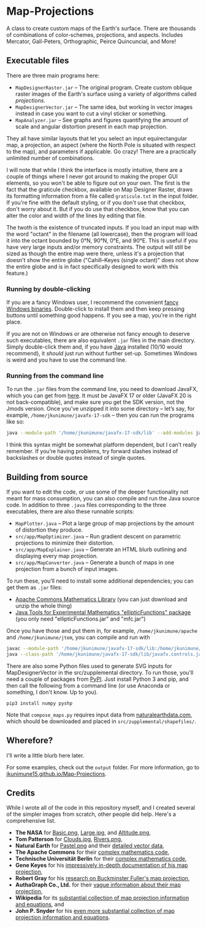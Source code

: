 # Map-Projections
A class to create custom maps of the Earth's surface. There are thousands of combinations of color-schemes, projections, and aspects. Includes Mercator, Gall-Peters, Orthographic, Peirce Quincuncial, and More!

## Executable files

There are three main programs here:
* `MapDesignerRaster.jar` &ndash; The original program. Create custom oblique raster images of the Earth's surface using a variety of algorithms called _projections_.
* `MapDesignerVector.jar` &ndash; The same idea, but working in vector images instead in case you want to cut a vinyl sticker or something.
* `MapAnalyzer.jar` &ndash; See graphs and figures quantifying the amount of scale and angular distortion present in each map projection.

They all have similar layouts that let you select an input equirectangular map, a projection, an aspect (where the North Pole is situated with respect to the map), and parameters if applicable.
Go crazy! There are a practically unlimited number of combinations.

I will note that while I think the interface is mostly intuitive, there are a couple of things where I never got around to making the proper GUI elements, so you won't be able to figure out on your own.
The first is the fact that the graticule checkbox, available on Map Designer Raster, draws its formatting information from a file called `graticule.txt` in the input folder.
If you're fine with the default styling, or if you don't use that checkbox, don't worry about it.  But if you do use that checkbox, know that you can alter the color and width of the lines by editing that file.

The twoth is the existence of truncated inputs.
If you load an input map with the word "octant" in the filename (all lowercase), then the program will load it into the octant bounded by 0°N, 90°N, 0°E, and 90°E.
This is useful if you have very large inputs and/or memory constraints.
The output will still be sized as though the entire map were there, unless it's a projection that doesn't show the entire globe ("Cahill–Keyes (single octant)" does not show the entire globe and is in fact specifically designed to work with this feature.)

### Running by double-clicking

If you are a fancy Windows user, I recommend the convenient [fancy Windows binaries](https://github.com/jkunimune15/Map-Projections/releases). Double-click to install them and then keep pressing buttons until something good happens. If you see a map, you're in the right place.

If you are not on Windows or are otherwise not fancy enough to deserve such executables, there are also equivalent `.jar` files in the main directory.
Simply double-click them and, if you have [Java](https://java.com/en/download/) installed (10/10 would recommend), it *should* just run without further set-up.
Sometimes Windows is weird and you have to use the command line.

### Running from the command line

To run the `.jar` files from the command line, you need to download JavaFX, which you can get from [here](https://gluonhq.com/products/javafx/).  It must be JavaFX 17 or older (JavaFX 20 is not back-compatible), and make sure you get the SDK version, not the Jmods version.  Once you’ve unzipped it into some directory – let’s say, for example, `/home/jkunimune/javafx-17-sdk` – then you can run the programs like so:

~~~bash
java --module-path '/home/jkunimune/javafx-17-sdk/lib' --add-modules javafx.controls,javafx.swing -jar MapDesignerRaster.jar
~~~

I think this syntax might be somewhat platform dependent, but I can’t really remember.
If you’re having problems, try forward slashes instead of backslashes or double quotes instead of single quotes.

## Building from source

If you want to edit the code, or use some of the deeper functionality not meant for mass consumption, you can also compile and run the Java source code.
In addition to three `.java` files corresponding to the three executables, there are also these runnable scripts:

* `MapPlotter.java` &ndash; Plot a large group of map projections by the amount of distortion they produce.  
* `src/app/MapOptimizer.java` &ndash; Run gradient descent on parametric projections to minimize their distortion.  
* `src/app/MapExplainer.java` &ndash; Generate an HTML blurb outlining and displaying every map projection.
* `src/app/MapConverter.java` &ndash; Generate a bunch of maps in one projection from a bunch of input images.

To run these, you’ll need to install some additional dependencies; you can get them as `.jar` files:

* [Apache Commons Mathematics Library](http://commons.apache.org/proper/commons-math/download_math.cgi) (you can just download and unzip the whole thing)
* [Java Tools for Experimental Mathematics "ellipticFunctions" package](http://www3.math.tu-berlin.de/jtem/downloads.html) (you only need "ellipticFunctions.jar" and "mfc.jar")

Once you have those and put them in, for example, `/home/jkunimune/apache` and `/home/jkunimune/jtem`, you can compile and run with
~~~bash
javac --module-path '/home/jkunimune/javafx-17-sdk/lib:/home/jkunimune/apache/commons-math3-3.6.1.jar:/home/jkunimune/jtem' --add-modules javafx.controls,javafx.swing,ellipticFunctions --source-path=src src/apps/MapPlotter.java
java --class-path '/home/jkunimune/javafx-17-sdk/lib/javafx.controls.jar:/home/jkunimune/javafx-17-sdk/lib/javafx.swing.jar:/home/jkunimune/apache/commons-math3-3.6.1.jar:/home/jkunimune/jtem/ellipticFunctions.jar:src' apps.MapPlotter
~~~

There are also some Python files used to generate SVG inputs for MapDesignerVector in the src/zupplemental directory.
To run those, you'll need a couple of packages from [PyPI](https://pypi.python.org/pypi).
Just install Python 3 and pip, and then call the following from a command line (or use Anaconda or something, I don't know. Up to you).
~~~~
pip3 install numpy pyshp
~~~~

Note that `compose_maps.py` requires input data from [naturalearthdata.com](http://www.naturalearthdata.com/downloads/), which should be downloaded and placed in `src/zupplemental/shapefiles/`.

## Wherefore?
I'll write a little blurb here later.

For some examples, check out the `output` folder. For more information, go to [jkunimune15.github.io/Map-Projections](https://jkunimune15.github.io/Map-Projections).

## Credits
While I wrote all of the code in this repository myself, and I created several of the simpler images from scratch, other people did help. Here's a comprehensive list.
* **The NASA** for [Basic.png](https://visibleearth.nasa.gov/view.php?id=57730), [Large.jpg](https://visibleearth.nasa.gov/view.php?id=57752), and [Altitude.png](https://asterweb.jpl.nasa.gov/gdem.asp),
* **Tom Patterson** for [Clouds.jpg](http://www.shadedrelief.com/natural3/pages/textures.html), [Rivers.png](http://www.shadedrelief.com/natural3/pages/extra.html),
* **Natural Earth** for [Pastel.png](http://www.naturalearthdata.com/downloads/50m-raster-data/50m-natural-earth-2/) and their [detailed vector data](http://www.naturalearthdata.com/downloads/),
* **The Apache Commons** for their [complex mathematics code](https://commons.apache.org/proper/commons-math/),
* **Technische Universit&auml;t Berlin** for their [complex mathematics code](http://www3.math.tu-berlin.de/jtem/ellipticFunctions/),
* **Gene Keyes** for his [impressively in-depth documentation of his map projection](http://www.genekeyes.com/CKOG-OOo/7-CKOG-illus-&-coastline.html),
* **Robert Gray** for his [research on Buckminster Fuller's map projection](http://www.rwgrayprojects.com/rbfnotes/toc.html),
* **AuthaGraph Co., Ltd.** for their [vague information about their map projection](http://www.authagraph.com/projects/description/%E3%80%90%E4%BD%9C%E5%93%81%E8%A7%A3%E8%AA%AC%E3%80%91%E8%A8%98%E4%BA%8B01/?lang=en),
* **Wikipedia** for its [substantial collection of map projection information and equations](https://en.wikipedia.org/wiki/List_of_map_projections), and
* **John P. Snyder** for his [even more substantial collection of map projection information and equations](https://press.uchicago.edu/ucp/books/book/chicago/F/bo3632853.html).
